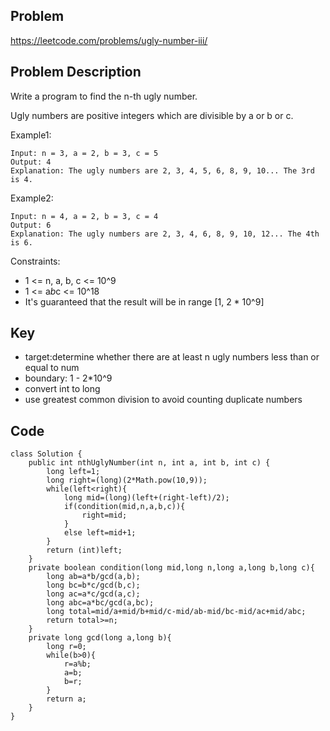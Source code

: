 ## Problem

https://leetcode.com/problems/ugly-number-iii/

## Problem Description

Write a program to find the n-th ugly number.

Ugly numbers are positive integers which are divisible by a or b or c.

Example1:

```
Input: n = 3, a = 2, b = 3, c = 5
Output: 4
Explanation: The ugly numbers are 2, 3, 4, 5, 6, 8, 9, 10... The 3rd is 4.
```

Example2:

```
Input: n = 4, a = 2, b = 3, c = 4
Output: 6
Explanation: The ugly numbers are 2, 3, 4, 6, 8, 9, 10, 12... The 4th is 6.
```

Constraints:

- 1 <= n, a, b, c <= 10^9
- 1 <= a*b*c <= 10^18
- It's guaranteed that the result will be in range [1, 2 * 10^9]

## Key

- target:determine whether there are at least n ugly numbers less than or equal to num
- boundary: 1 - 2*10^9
- convert int to long
- use greatest common division to avoid counting duplicate numbers

## Code

```
class Solution {
    public int nthUglyNumber(int n, int a, int b, int c) {
        long left=1;
        long right=(long)(2*Math.pow(10,9));
        while(left<right){
            long mid=(long)(left+(right-left)/2);
            if(condition(mid,n,a,b,c)){
                right=mid;
            }
            else left=mid+1;
        }
        return (int)left;
    }
    private boolean condition(long mid,long n,long a,long b,long c){
        long ab=a*b/gcd(a,b);
        long bc=b*c/gcd(b,c);
        long ac=a*c/gcd(a,c);
        long abc=a*bc/gcd(a,bc);
        long total=mid/a+mid/b+mid/c-mid/ab-mid/bc-mid/ac+mid/abc;
        return total>=n;
    }
    private long gcd(long a,long b){
        long r=0;
        while(b>0){
            r=a%b;
            a=b;
            b=r;
        }
        return a;
    }
}
```
